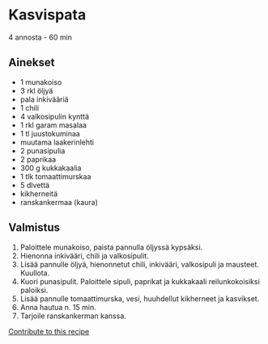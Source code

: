 # Kasvispata
4 annosta - 60 min

## Ainekset
- 1 munakoiso
- 3 rkl	öljyä
- pala inkivääriä
- 1	chili
- 4	valkosipulin kynttä
- 1 rkl	garam masalaa
- 1 tl juustokuminaa
- muutama laakerinlehti
- 2	punasipulia
- 2	paprikaa
- 300 g	kukkakaalia
- 1 tlk tomaattimurskaa
- 5 dlvettä
- kikherneitä
- ranskankermaa (kaura)

## Valmistus
1. Paloittele munakoiso, paista pannulla öljyssä kypsäksi.
2. Hienonna inkivääri, chili ja valkosipulit.
3. Lisää pannulle öljyä, hienonnetut chili, inkivääri, valkosipuli ja mausteet. Kuullota.
4. Kuori punasipulit. Paloittele sipuli, paprikat ja kukkakaali reilunkokoisiksi paloiksi.
5. Lisää pannulle tomaattimurska, vesi, huuhdellut kikherneet ja kasvikset.
6. Anna hautua n. 15 min.
7. Tarjoile ranskankerman kanssa.


[Contribute to this recipe](https://github.com/sjaks/cookbook/edit/master/recipe/recipe/kasvispata.md)